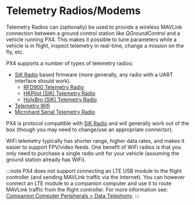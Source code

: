 # Telemetry Radios/Modems

Telemetry Radios can (optionally) be used to provide a wireless MAVLink connection between a ground control station like *QGroundControl* and a vehicle running PX4. This makes it possible to tune parameters while a vehicle is in flight, inspect telemetry in real-time, change a mission on the fly, etc. 

PX4 supports a number of types of telemetry radios:
* [SiK Radio](../telemetry/sik_radio.md) based firmware (more generally, any radio with a UART interface should work).
  * [RFD900 Telemetry Radio](../telemetry/rfd900_telemetry.md)
  * [HKPilot (SIK) Telemetry Radio](../telemetry/hkpilot_sik_radio.md)
  * [HolyBro (SIK) Telemetry Radio](../telemetry/holybro_sik_radio.md)
* [Telemetry Wifi](../telemetry/telemetry_wifi.md)
* [Microhard Serial Telemetry Radio](../telemetry/microhard_serial.md)

PX4 is protocol compatible with [SiK Radio](../telemetry/sik_radio.md) and will generally work out of the box (though you may need to change/use an appropriate connector).

WiFi telemetry typically has shorter range, higher data rates, and makes it easier to support FPV/video feeds. 
One benefit of WiFi radios is that you only need to purchase a single radio unit for your vehicle (assuming the ground station already has WiFi).

:::note
PX4 does not support connecting an LTE USB module to the flight controller (and sending MAVLink traffic via the Internet).
You can however connect an LTE module to a companion computer and use it to route MAVLink traffic from the flight controller.
For more information see: [Companion Computer Peripherals > Data Telephony](../peripherals/companion_computer_peripherals.md#data_telephony).
:::
